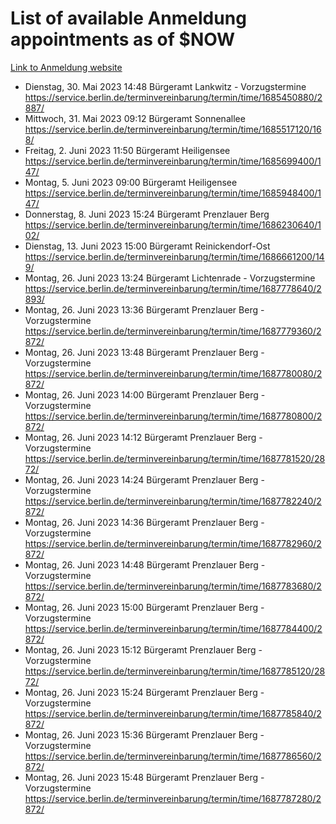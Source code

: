 # List of available Anmeldung appointments as of $NOW
[Link to Anmeldung website](https://service.berlin.de/terminvereinbarung/termin/tag.php?termin=1&anliegen[]=120686&dienstleisterlist=122210,122217,327316,122219,327312,122227,327314,122231,327346,122243,327348,122254,122252,329742,122260,329745,122262,329748,122271,327278,122273,327274,122277,327276,330436,122280,327294,122282,327290,122284,327292,122291,327270,122285,327266,122286,327264,122296,327268,150230,329760,122297,327286,122294,327284,122312,329763,122314,329775,122304,327330,122311,327334,122309,327332,317869,122281,327352,122279,329772,122283,122276,327324,122274,327326,122267,329766,122246,327318,122251,327320,122257,327322,122208,327298,122226,327300&herkunft=http%3A%2F%2Fservice.berlin.de%2Fdienstleistung%2F120686%2F)
- Dienstag, 30. Mai 2023 14:48 Bürgeramt Lankwitz - Vorzugstermine https://service.berlin.de/terminvereinbarung/termin/time/1685450880/2887/
- Mittwoch, 31. Mai 2023 09:12 Bürgeramt Sonnenallee https://service.berlin.de/terminvereinbarung/termin/time/1685517120/168/
- Freitag, 2. Juni 2023 11:50 Bürgeramt Heiligensee https://service.berlin.de/terminvereinbarung/termin/time/1685699400/147/
- Montag, 5. Juni 2023 09:00 Bürgeramt Heiligensee https://service.berlin.de/terminvereinbarung/termin/time/1685948400/147/
- Donnerstag, 8. Juni 2023 15:24 Bürgeramt Prenzlauer Berg https://service.berlin.de/terminvereinbarung/termin/time/1686230640/102/
- Dienstag, 13. Juni 2023 15:00 Bürgeramt Reinickendorf-Ost https://service.berlin.de/terminvereinbarung/termin/time/1686661200/149/
- Montag, 26. Juni 2023 13:24 Bürgeramt Lichtenrade - Vorzugstermine https://service.berlin.de/terminvereinbarung/termin/time/1687778640/2893/
- Montag, 26. Juni 2023 13:36 Bürgeramt Prenzlauer Berg - Vorzugstermine https://service.berlin.de/terminvereinbarung/termin/time/1687779360/2872/
- Montag, 26. Juni 2023 13:48 Bürgeramt Prenzlauer Berg - Vorzugstermine https://service.berlin.de/terminvereinbarung/termin/time/1687780080/2872/
- Montag, 26. Juni 2023 14:00 Bürgeramt Prenzlauer Berg - Vorzugstermine https://service.berlin.de/terminvereinbarung/termin/time/1687780800/2872/
- Montag, 26. Juni 2023 14:12 Bürgeramt Prenzlauer Berg - Vorzugstermine https://service.berlin.de/terminvereinbarung/termin/time/1687781520/2872/
- Montag, 26. Juni 2023 14:24 Bürgeramt Prenzlauer Berg - Vorzugstermine https://service.berlin.de/terminvereinbarung/termin/time/1687782240/2872/
- Montag, 26. Juni 2023 14:36 Bürgeramt Prenzlauer Berg - Vorzugstermine https://service.berlin.de/terminvereinbarung/termin/time/1687782960/2872/
- Montag, 26. Juni 2023 14:48 Bürgeramt Prenzlauer Berg - Vorzugstermine https://service.berlin.de/terminvereinbarung/termin/time/1687783680/2872/
- Montag, 26. Juni 2023 15:00 Bürgeramt Prenzlauer Berg - Vorzugstermine https://service.berlin.de/terminvereinbarung/termin/time/1687784400/2872/
- Montag, 26. Juni 2023 15:12 Bürgeramt Prenzlauer Berg - Vorzugstermine https://service.berlin.de/terminvereinbarung/termin/time/1687785120/2872/
- Montag, 26. Juni 2023 15:24 Bürgeramt Prenzlauer Berg - Vorzugstermine https://service.berlin.de/terminvereinbarung/termin/time/1687785840/2872/
- Montag, 26. Juni 2023 15:36 Bürgeramt Prenzlauer Berg - Vorzugstermine https://service.berlin.de/terminvereinbarung/termin/time/1687786560/2872/
- Montag, 26. Juni 2023 15:48 Bürgeramt Prenzlauer Berg - Vorzugstermine https://service.berlin.de/terminvereinbarung/termin/time/1687787280/2872/
